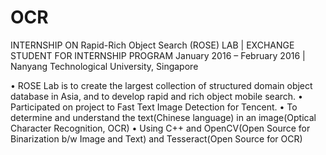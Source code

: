 # OCR
INTERNSHIP ON Rapid-Rich Object Search (ROSE) LAB | EXCHANGE STUDENT FOR INTERNSHIP PROGRAM 
January 2016 – February 2016 | Nanyang Technological University, Singapore 

• ROSE Lab is to create the largest collection of structured domain object database in Asia, and to develop rapid and rich object mobile search. 
• Participated on project to Fast Text Image Detection for Tencent. 
• To determine and understand the text(Chinese language) in an image(Optical Character Recognition, OCR) 
• Using C++ and OpenCV(Open Source for Binarization b/w Image and Text) and Tesseract(Open Source for OCR)
